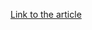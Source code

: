 [Link to the article](https://cybersecuritynews.com/new-macos-malware-readerupdate-upgraded-arsenal/)
